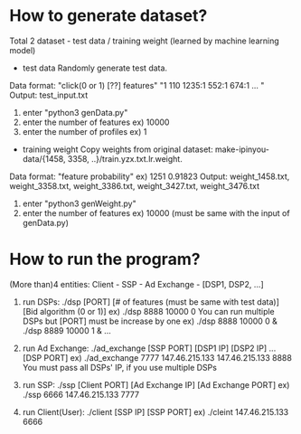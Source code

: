 # How to generate dataset?
Total 2 dataset - test data / training weight (learned by machine learning model)
- test data
Randomly generate test data.

Data format: "click(0 or 1) [??] features" "1 110 1235:1 552:1 674:1 ... "
Output: test_input.txt
1) enter "python3 genData.py"
2) enter the number of features ex) 10000
3) enter the number of profiles ex) 1

- training weight
Copy weights from original dataset: make-ipinyou-data/{1458, 3358, ..}/train.yzx.txt.lr.weight.

Data format: "feature probability" ex) 1251 0.91823
Output: weight_1458.txt, weight_3358.txt, weight_3386.txt, weight_3427.txt, weight_3476.txt
1) enter "python3 genWeight.py"
2) enter the number of features ex) 10000 (must be same with the input of genData.py)



# How to run the program?
(More than)4 entities: Client - SSP - Ad Exchange - [DSP1, DSP2, ...]
1) run DSPs: ./dsp [PORT] [# of features (must be same with test data)] [Bid algorithm (0 or 1)]
  ex) ./dsp 8888 10000 0
  You can run multiple DSPs but [PORT] must be increase by one
  ex) ./dsp 8888 10000 0 & ./dsp 8889 10000 1 & ...

2) run Ad Exchange: ./ad_exchange [SSP PORT] [DSP1 IP] [DSP2 IP] ... [DSP PORT]
  ex) ./ad_exchange 7777 147.46.215.133 147.46.215.133 8888
  You must pass all DSPs' IP, if you use multiple DSPs

3) run SSP: ./ssp [Client PORT] [Ad Exchange IP] [Ad Exchange PORT]
  ex) ./ssp 6666 147.46.215.133 7777

4) run Client(User): ./client [SSP IP] [SSP PORT]
  ex) ./cleint 147.46.215.133 6666

